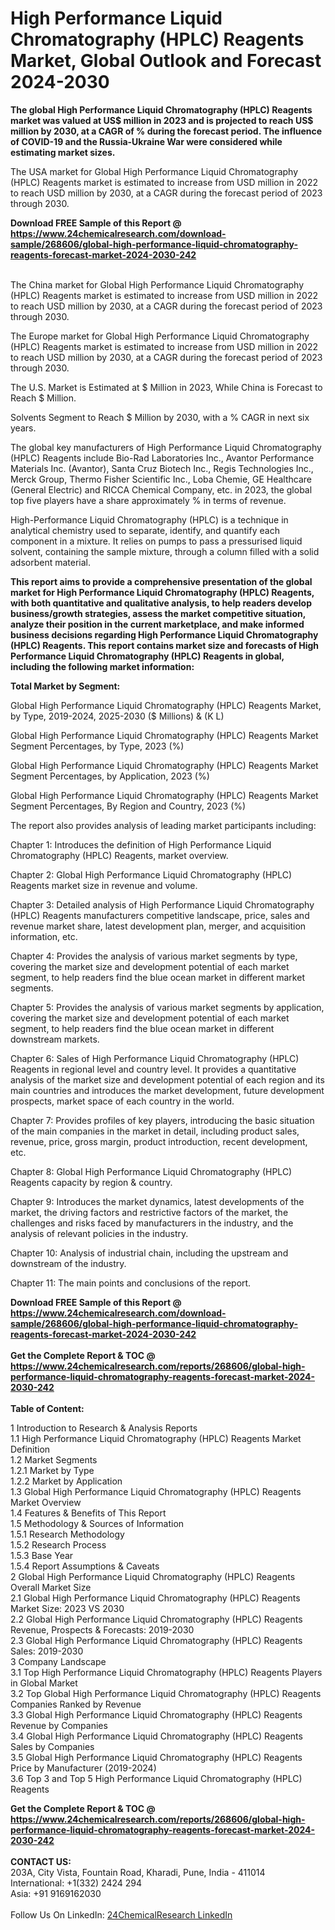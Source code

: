 <h1>High Performance Liquid Chromatography (HPLC) Reagents Market, Global Outlook and Forecast 2024-2030</h1><p><strong>The global High Performance Liquid Chromatography (HPLC) Reagents market was valued at US$ million in 2023 and is projected to reach US$ million by 2030, at a CAGR of % during the forecast period. The influence of COVID-19 and the Russia-Ukraine War were considered while estimating market sizes.</strong></p><p>
</p><p>The USA market for Global High Performance Liquid Chromatography (HPLC) Reagents market is estimated to increase from USD million in 2022 to reach USD million by 2030, at a CAGR during the forecast period of 2023 through 2030.</p><div><b>Download FREE Sample of this Report @ 
            <a href="https://www.24chemicalresearch.com/download-sample/268606/global-high-performance-liquid-chromatography-reagents-forecast-market-2024-2030-242">
            https://www.24chemicalresearch.com/download-sample/268606/global-high-performance-liquid-chromatography-reagents-forecast-market-2024-2030-242</a></b></div><br><p>
</p><p>The China market for Global High Performance Liquid Chromatography (HPLC) Reagents market is estimated to increase from USD million in 2022 to reach USD million by 2030, at a CAGR during the forecast period of 2023 through 2030.</p><p>
</p><p>The Europe market for Global High Performance Liquid Chromatography (HPLC) Reagents market is estimated to increase from USD million in 2022 to reach USD million by 2030, at a CAGR during the forecast period of 2023 through 2030.</p><p>
</p><p>The U.S. Market is Estimated at $ Million in 2023, While China is Forecast to Reach $ Million.</p><p>
Solvents Segment to Reach $ Million by 2030, with a % CAGR in next six years.</p><p>
The global key manufacturers of High Performance Liquid Chromatography (HPLC) Reagents include Bio-Rad Laboratories Inc., Avantor Performance Materials Inc. (Avantor), Santa Cruz Biotech Inc., Regis Technologies Inc., Merck Group, Thermo Fisher Scientific Inc., Loba Chemie, GE Healthcare (General Electric) and RICCA Chemical Company, etc. in 2023, the global top five players have a share approximately % in terms of revenue.</p><p>
High-Performance Liquid Chromatography (HPLC) is a technique in analytical chemistry used to separate, identify, and quantify each component in a mixture. It relies on pumps to pass a pressurised liquid solvent, containing the sample mixture, through a column filled with a solid adsorbent material.</p><p>
<strong>This report aims to provide a comprehensive presentation of the global market for High Performance Liquid Chromatography (HPLC) Reagents, with both quantitative and qualitative analysis, to help readers develop business/growth strategies, assess the market competitive situation, analyze their position in the current marketplace, and make informed business decisions regarding High Performance Liquid Chromatography (HPLC) Reagents. This report contains market size and forecasts of High Performance Liquid Chromatography (HPLC) Reagents in global, including the following market information:</strong></p><p>
</p><p>
<strong>Total Market by Segment:</strong></p><p>
Global High Performance Liquid Chromatography (HPLC) Reagents Market, by Type, 2019-2024, 2025-2030 ($ Millions) &amp; (K L)</p><p>
Global High Performance Liquid Chromatography (HPLC) Reagents Market Segment Percentages, by Type, 2023 (%)</p><p>
</p><p>
Global High Performance Liquid Chromatography (HPLC) Reagents Market Segment Percentages, by Application, 2023 (%)</p><p>
</p><p>
Global High Performance Liquid Chromatography (HPLC) Reagents Market Segment Percentages, By Region and Country, 2023 (%)</p><p>
</p><p>
	</p><p>
The report also provides analysis of leading market participants including:</p><p>
</p><p>
</p><p>
Chapter 1: Introduces the definition of High Performance Liquid Chromatography (HPLC) Reagents, market overview.</p><p>
Chapter 2: Global High Performance Liquid Chromatography (HPLC) Reagents market size in revenue and volume.</p><p>
Chapter 3: Detailed analysis of High Performance Liquid Chromatography (HPLC) Reagents manufacturers competitive landscape, price, sales and revenue market share, latest development plan, merger, and acquisition information, etc.</p><p>
Chapter 4: Provides the analysis of various market segments by type, covering the market size and development potential of each market segment, to help readers find the blue ocean market in different market segments.</p><p>
Chapter 5: Provides the analysis of various market segments by application, covering the market size and development potential of each market segment, to help readers find the blue ocean market in different downstream markets.</p><p>
Chapter 6: Sales of High Performance Liquid Chromatography (HPLC) Reagents in regional level and country level. It provides a quantitative analysis of the market size and development potential of each region and its main countries and introduces the market development, future development prospects, market space of each country in the world.</p><p>
Chapter 7: Provides profiles of key players, introducing the basic situation of the main companies in the market in detail, including product sales, revenue, price, gross margin, product introduction, recent development, etc.</p><p>
Chapter 8: Global High Performance Liquid Chromatography (HPLC) Reagents capacity by region &amp; country.</p><p>
Chapter 9: Introduces the market dynamics, latest developments of the market, the driving factors and restrictive factors of the market, the challenges and risks faced by manufacturers in the industry, and the analysis of relevant policies in the industry.</p><p>
Chapter 10: Analysis of industrial chain, including the upstream and downstream of the industry.</p><p>
Chapter 11: The main points and conclusions of the report.</p><div><b>Download FREE Sample of this Report @ 
            <a href="https://www.24chemicalresearch.com/download-sample/268606/global-high-performance-liquid-chromatography-reagents-forecast-market-2024-2030-242">
            https://www.24chemicalresearch.com/download-sample/268606/global-high-performance-liquid-chromatography-reagents-forecast-market-2024-2030-242</a></b></div><br><div><b>Get the Complete Report & TOC @ 
            <a href="https://www.24chemicalresearch.com/reports/268606/global-high-performance-liquid-chromatography-reagents-forecast-market-2024-2030-242">
            https://www.24chemicalresearch.com/reports/268606/global-high-performance-liquid-chromatography-reagents-forecast-market-2024-2030-242</a></b></div><br>
            <b>Table of Content:</b><p>1 Introduction to Research & Analysis Reports<br />
    1.1 High Performance Liquid Chromatography (HPLC) Reagents Market Definition<br />
    1.2 Market Segments<br />
        1.2.1 Market by Type<br />
        1.2.2 Market by Application<br />
    1.3 Global High Performance Liquid Chromatography (HPLC) Reagents Market Overview<br />
    1.4 Features & Benefits of This Report<br />
    1.5 Methodology & Sources of Information<br />
        1.5.1 Research Methodology<br />
        1.5.2 Research Process<br />
        1.5.3 Base Year<br />
        1.5.4 Report Assumptions & Caveats<br />
2 Global High Performance Liquid Chromatography (HPLC) Reagents Overall Market Size<br />
    2.1 Global High Performance Liquid Chromatography (HPLC) Reagents Market Size: 2023 VS 2030<br />
    2.2 Global High Performance Liquid Chromatography (HPLC) Reagents Revenue, Prospects & Forecasts: 2019-2030<br />
    2.3 Global High Performance Liquid Chromatography (HPLC) Reagents Sales: 2019-2030<br />
3 Company Landscape<br />
    3.1 Top High Performance Liquid Chromatography (HPLC) Reagents Players in Global Market<br />
    3.2 Top Global High Performance Liquid Chromatography (HPLC) Reagents Companies Ranked by Revenue<br />
    3.3 Global High Performance Liquid Chromatography (HPLC) Reagents Revenue by Companies<br />
    3.4 Global High Performance Liquid Chromatography (HPLC) Reagents Sales by Companies<br />
    3.5 Global High Performance Liquid Chromatography (HPLC) Reagents Price by Manufacturer (2019-2024)<br />
    3.6 Top 3 and Top 5 High Performance Liquid Chromatography (HPLC) Reagents</p><div><b>Get the Complete Report & TOC @ 
            <a href="https://www.24chemicalresearch.com/reports/268606/global-high-performance-liquid-chromatography-reagents-forecast-market-2024-2030-242">
            https://www.24chemicalresearch.com/reports/268606/global-high-performance-liquid-chromatography-reagents-forecast-market-2024-2030-242</a></b></div><br><b>CONTACT US:</b><br>
            203A, City Vista, Fountain Road, Kharadi, Pune, India - 411014<br>
            International: +1(332) 2424 294<br>
            Asia: +91 9169162030 <br><br>
            Follow Us On LinkedIn: <a href="https://www.linkedin.com/company/24chemicalresearch/">24ChemicalResearch LinkedIn</a>
